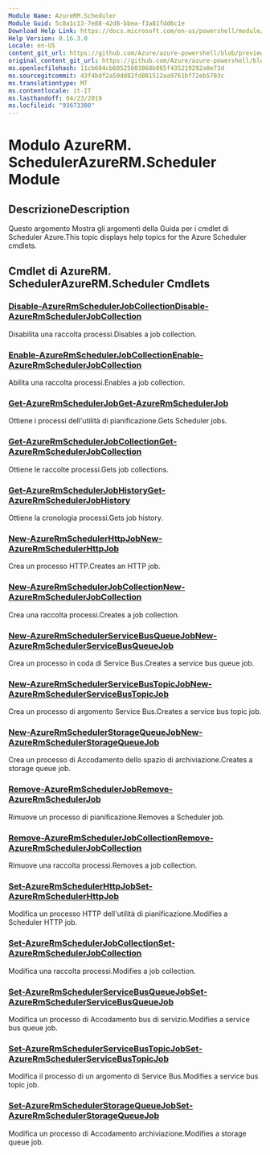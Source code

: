 ```yaml
---
Module Name: AzureRM.Scheduler
Module Guid: 5c8a1c13-7e88-42d8-bbea-f3a81fdd6c1e
Download Help Link: https://docs.microsoft.com/en-us/powershell/module/azurerm.scheduler
Help Version: 0.16.3.0
Locale: en-US
content_git_url: https://github.com/Azure/azure-powershell/blob/preview/src/ResourceManager/Scheduler/Commands.Scheduler/help/AzureRM.Scheduler.md
original_content_git_url: https://github.com/Azure/azure-powershell/blob/preview/src/ResourceManager/Scheduler/Commands.Scheduler/help/AzureRM.Scheduler.md
ms.openlocfilehash: 11cb684cb68525603868b065f435219292a0e73d
ms.sourcegitcommit: 43f4bdf2a59dd82fd881512aa9761bf72eb5703c
ms.translationtype: MT
ms.contentlocale: it-IT
ms.lasthandoff: 04/23/2019
ms.locfileid: "93673380"
---
```

# <span data-ttu-id="54d47-101">Modulo AzureRM. Scheduler</span><span class="sxs-lookup"><span data-stu-id="54d47-101">AzureRM.Scheduler Module</span></span>
## <span data-ttu-id="54d47-102">Descrizione</span><span class="sxs-lookup"><span data-stu-id="54d47-102">Description</span></span>
<span data-ttu-id="54d47-103">Questo argomento Mostra gli argomenti della Guida per i cmdlet di Scheduler Azure.</span><span class="sxs-lookup"><span data-stu-id="54d47-103">This topic displays help topics for the Azure Scheduler cmdlets.</span></span>

## <span data-ttu-id="54d47-104">Cmdlet di AzureRM. Scheduler</span><span class="sxs-lookup"><span data-stu-id="54d47-104">AzureRM.Scheduler Cmdlets</span></span>
### [<span data-ttu-id="54d47-105">Disable-AzureRmSchedulerJobCollection</span><span class="sxs-lookup"><span data-stu-id="54d47-105">Disable-AzureRmSchedulerJobCollection</span></span>](Disable-AzureRmSchedulerJobCollection.md)
<span data-ttu-id="54d47-106">Disabilita una raccolta processi.</span><span class="sxs-lookup"><span data-stu-id="54d47-106">Disables a job collection.</span></span>

### [<span data-ttu-id="54d47-107">Enable-AzureRmSchedulerJobCollection</span><span class="sxs-lookup"><span data-stu-id="54d47-107">Enable-AzureRmSchedulerJobCollection</span></span>](Enable-AzureRmSchedulerJobCollection.md)
<span data-ttu-id="54d47-108">Abilita una raccolta processi.</span><span class="sxs-lookup"><span data-stu-id="54d47-108">Enables a job collection.</span></span>

### [<span data-ttu-id="54d47-109">Get-AzureRmSchedulerJob</span><span class="sxs-lookup"><span data-stu-id="54d47-109">Get-AzureRmSchedulerJob</span></span>](Get-AzureRmSchedulerJob.md)
<span data-ttu-id="54d47-110">Ottiene i processi dell'utilità di pianificazione.</span><span class="sxs-lookup"><span data-stu-id="54d47-110">Gets Scheduler jobs.</span></span>

### [<span data-ttu-id="54d47-111">Get-AzureRmSchedulerJobCollection</span><span class="sxs-lookup"><span data-stu-id="54d47-111">Get-AzureRmSchedulerJobCollection</span></span>](Get-AzureRmSchedulerJobCollection.md)
<span data-ttu-id="54d47-112">Ottiene le raccolte processi.</span><span class="sxs-lookup"><span data-stu-id="54d47-112">Gets job collections.</span></span>

### [<span data-ttu-id="54d47-113">Get-AzureRmSchedulerJobHistory</span><span class="sxs-lookup"><span data-stu-id="54d47-113">Get-AzureRmSchedulerJobHistory</span></span>](Get-AzureRmSchedulerJobHistory.md)
<span data-ttu-id="54d47-114">Ottiene la cronologia processi.</span><span class="sxs-lookup"><span data-stu-id="54d47-114">Gets job history.</span></span>

### [<span data-ttu-id="54d47-115">New-AzureRmSchedulerHttpJob</span><span class="sxs-lookup"><span data-stu-id="54d47-115">New-AzureRmSchedulerHttpJob</span></span>](New-AzureRmSchedulerHttpJob.md)
<span data-ttu-id="54d47-116">Crea un processo HTTP.</span><span class="sxs-lookup"><span data-stu-id="54d47-116">Creates an HTTP job.</span></span>

### [<span data-ttu-id="54d47-117">New-AzureRmSchedulerJobCollection</span><span class="sxs-lookup"><span data-stu-id="54d47-117">New-AzureRmSchedulerJobCollection</span></span>](New-AzureRmSchedulerJobCollection.md)
<span data-ttu-id="54d47-118">Crea una raccolta processi.</span><span class="sxs-lookup"><span data-stu-id="54d47-118">Creates a job collection.</span></span>

### [<span data-ttu-id="54d47-119">New-AzureRmSchedulerServiceBusQueueJob</span><span class="sxs-lookup"><span data-stu-id="54d47-119">New-AzureRmSchedulerServiceBusQueueJob</span></span>](New-AzureRmSchedulerServiceBusQueueJob.md)
<span data-ttu-id="54d47-120">Crea un processo in coda di Service Bus.</span><span class="sxs-lookup"><span data-stu-id="54d47-120">Creates a service bus queue job.</span></span>

### [<span data-ttu-id="54d47-121">New-AzureRmSchedulerServiceBusTopicJob</span><span class="sxs-lookup"><span data-stu-id="54d47-121">New-AzureRmSchedulerServiceBusTopicJob</span></span>](New-AzureRmSchedulerServiceBusTopicJob.md)
<span data-ttu-id="54d47-122">Crea un processo di argomento Service Bus.</span><span class="sxs-lookup"><span data-stu-id="54d47-122">Creates a service bus topic job.</span></span>

### [<span data-ttu-id="54d47-123">New-AzureRmSchedulerStorageQueueJob</span><span class="sxs-lookup"><span data-stu-id="54d47-123">New-AzureRmSchedulerStorageQueueJob</span></span>](New-AzureRmSchedulerStorageQueueJob.md)
<span data-ttu-id="54d47-124">Crea un processo di Accodamento dello spazio di archiviazione.</span><span class="sxs-lookup"><span data-stu-id="54d47-124">Creates a storage queue job.</span></span>

### [<span data-ttu-id="54d47-125">Remove-AzureRmSchedulerJob</span><span class="sxs-lookup"><span data-stu-id="54d47-125">Remove-AzureRmSchedulerJob</span></span>](Remove-AzureRmSchedulerJob.md)
<span data-ttu-id="54d47-126">Rimuove un processo di pianificazione.</span><span class="sxs-lookup"><span data-stu-id="54d47-126">Removes a Scheduler job.</span></span>

### [<span data-ttu-id="54d47-127">Remove-AzureRmSchedulerJobCollection</span><span class="sxs-lookup"><span data-stu-id="54d47-127">Remove-AzureRmSchedulerJobCollection</span></span>](Remove-AzureRmSchedulerJobCollection.md)
<span data-ttu-id="54d47-128">Rimuove una raccolta processi.</span><span class="sxs-lookup"><span data-stu-id="54d47-128">Removes a job collection.</span></span>

### [<span data-ttu-id="54d47-129">Set-AzureRmSchedulerHttpJob</span><span class="sxs-lookup"><span data-stu-id="54d47-129">Set-AzureRmSchedulerHttpJob</span></span>](Set-AzureRmSchedulerHttpJob.md)
<span data-ttu-id="54d47-130">Modifica un processo HTTP dell'utilità di pianificazione.</span><span class="sxs-lookup"><span data-stu-id="54d47-130">Modifies a Scheduler HTTP job.</span></span>

### [<span data-ttu-id="54d47-131">Set-AzureRmSchedulerJobCollection</span><span class="sxs-lookup"><span data-stu-id="54d47-131">Set-AzureRmSchedulerJobCollection</span></span>](Set-AzureRmSchedulerJobCollection.md)
<span data-ttu-id="54d47-132">Modifica una raccolta processi.</span><span class="sxs-lookup"><span data-stu-id="54d47-132">Modifies a job collection.</span></span>

### [<span data-ttu-id="54d47-133">Set-AzureRmSchedulerServiceBusQueueJob</span><span class="sxs-lookup"><span data-stu-id="54d47-133">Set-AzureRmSchedulerServiceBusQueueJob</span></span>](Set-AzureRmSchedulerServiceBusQueueJob.md)
<span data-ttu-id="54d47-134">Modifica un processo di Accodamento bus di servizio.</span><span class="sxs-lookup"><span data-stu-id="54d47-134">Modifies a service bus queue job.</span></span>

### [<span data-ttu-id="54d47-135">Set-AzureRmSchedulerServiceBusTopicJob</span><span class="sxs-lookup"><span data-stu-id="54d47-135">Set-AzureRmSchedulerServiceBusTopicJob</span></span>](Set-AzureRmSchedulerServiceBusTopicJob.md)
<span data-ttu-id="54d47-136">Modifica il processo di un argomento di Service Bus.</span><span class="sxs-lookup"><span data-stu-id="54d47-136">Modifies a service bus topic job.</span></span>

### [<span data-ttu-id="54d47-137">Set-AzureRmSchedulerStorageQueueJob</span><span class="sxs-lookup"><span data-stu-id="54d47-137">Set-AzureRmSchedulerStorageQueueJob</span></span>](Set-AzureRmSchedulerStorageQueueJob.md)
<span data-ttu-id="54d47-138">Modifica un processo di Accodamento archiviazione.</span><span class="sxs-lookup"><span data-stu-id="54d47-138">Modifies a storage queue job.</span></span>

